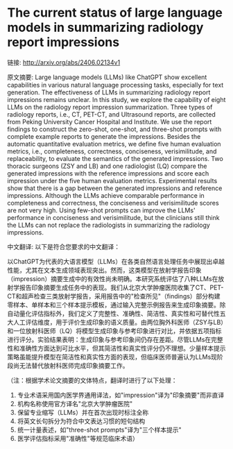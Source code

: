# The current status of large language models in summarizing radiology report impressions

链接: http://arxiv.org/abs/2406.02134v1

原文摘要:
Large language models (LLMs) like ChatGPT show excellent capabilities in
various natural language processing tasks, especially for text generation. The
effectiveness of LLMs in summarizing radiology report impressions remains
unclear. In this study, we explore the capability of eight LLMs on the
radiology report impression summarization. Three types of radiology reports,
i.e., CT, PET-CT, and Ultrasound reports, are collected from Peking University
Cancer Hospital and Institute. We use the report findings to construct the
zero-shot, one-shot, and three-shot prompts with complete example reports to
generate the impressions. Besides the automatic quantitative evaluation
metrics, we define five human evaluation metrics, i.e., completeness,
correctness, conciseness, verisimilitude, and replaceability, to evaluate the
semantics of the generated impressions. Two thoracic surgeons (ZSY and LB) and
one radiologist (LQ) compare the generated impressions with the reference
impressions and score each impression under the five human evaluation metrics.
Experimental results show that there is a gap between the generated impressions
and reference impressions. Although the LLMs achieve comparable performance in
completeness and correctness, the conciseness and verisimilitude scores are not
very high. Using few-shot prompts can improve the LLMs' performance in
conciseness and verisimilitude, but the clinicians still think the LLMs can not
replace the radiologists in summarizing the radiology impressions.

中文翻译:
以下是符合您要求的中文翻译：

以ChatGPT为代表的大语言模型（LLMs）在各类自然语言处理任务中展现出卓越性能，尤其在文本生成领域表现突出。然而，这类模型在放射学报告印象（impression）摘要生成中的有效性尚未明确。本研究系统评估了八种LLMs在放射学报告印象摘要生成任务中的表现。我们从北京大学肿瘤医院收集了CT、PET-CT和超声检查三类放射学报告，采用报告中的"检查所见"（findings）部分构建零样本、单样本和三个样本提示模板，通过输入完整示例报告来生成印象摘要。除自动量化评估指标外，我们定义了完整性、准确性、简洁性、真实性和可替代性五大人工评估维度，用于评价生成印象的语义质量。由两位胸外科医师（ZSY与LB）和一位放射科医师（LQ）将模型生成印象与参考印象进行对比，并依据五项指标进行评分。实验结果表明：生成印象与参考印象间仍存在差距。尽管LLMs在完整性和准确性方面达到可比水平，但其简洁性和真实性评分仍不理想。少量样本提示策略虽能提升模型在简洁性和真实性方面的表现，但临床医师普遍认为LLMs现阶段尚无法替代放射科医师完成印象摘要工作。

（注：根据学术论文摘要的文体特点，翻译时进行了以下处理：
1. 专业术语采用国内医学界通用译法，如"impression"译为"印象摘要"而非直译
2. 机构名称使用官方译名"北京大学肿瘤医院"
3. 保留专业缩写（LLMs）并在首次出现时标注全称
4. 将英文长句拆分为符合中文表达习惯的短句结构
5. 统一计量表述，如"three-shot prompts"译为"三个样本提示"
6. 医学评估指标采用"准确性"等规范临床术语）
